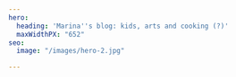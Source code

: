 ```yaml
---
hero:
  heading: 'Marina''s blog: kids, arts and cooking (?)'
  maxWidthPX: "652"
seo:
  image: "/images/hero-2.jpg"

---
```

